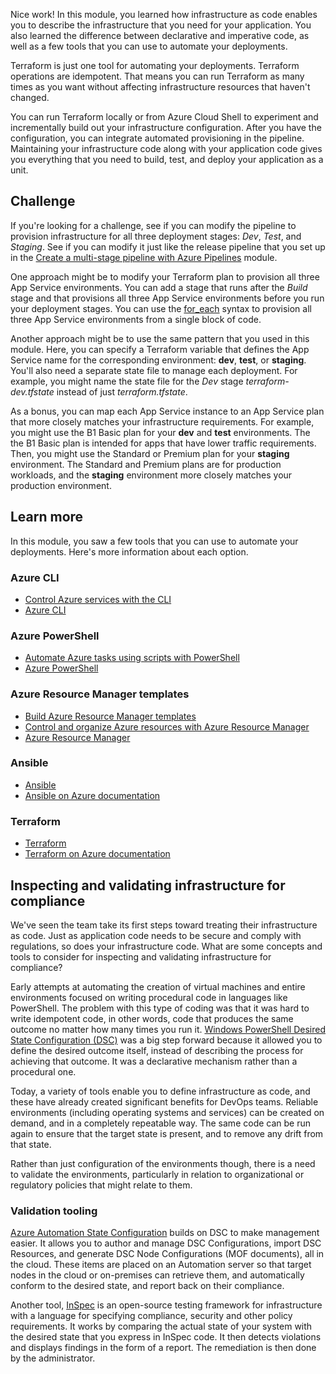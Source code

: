 Nice work! In this module, you learned how infrastructure as code enables you to describe the infrastructure that you need for your application. You also learned the difference between declarative and imperative code, as well as a few tools that you can use to automate your deployments.

Terraform is just one tool for automating your deployments. Terraform operations are idempotent. That means you can run Terraform as many times as you want without affecting infrastructure resources that haven't changed.

You can run Terraform locally or from Azure Cloud Shell to experiment and incrementally build out your infrastructure configuration. After you have the configuration, you can integrate automated provisioning in the pipeline. Maintaining your infrastructure code along with your application code gives you everything that you need to build, test, and deploy your application as a unit.

## Challenge

If you're looking for a challenge, see if you can modify the pipeline to provision infrastructure for all three deployment stages: _Dev_, _Test_, and _Staging_. See if you can modify it just like the release pipeline that you set up in the [Create a multi-stage pipeline with Azure Pipelines](/learn/modules/create-multi-stage-pipeline?azure-portal=true) module.

One approach might be to modify your Terraform plan to provision all three App Service environments. You can add a stage that runs after the _Build_ stage and that provisions all three App Service environments before you run your deployment stages. You can use the [for_each](https://www.terraform.io/docs/configuration/resources.html#for_each-multiple-resource-instances-defined-by-a-map-or-set-of-strings&azure-portal=true) syntax to provision all three App Service environments from a single block of code.

Another approach might be to use the same pattern that you used in this module. Here, you can specify a Terraform variable that defines the App Service name for the corresponding environment: **dev**, **test**, or **staging**. You'll also need a separate state file to manage each deployment. For example, you might name the state file for the *Dev* stage *terraform-dev.tfstate* instead of just *terraform.tfstate*.

As a bonus, you can map each App Service instance to an App Service plan that more closely matches your infrastructure requirements. For example, you might use the B1 Basic plan for your **dev** and **test** environments. The the B1 Basic plan is intended for apps that have lower traffic requirements. Then, you might use the Standard or Premium plan for your **staging** environment. The Standard and Premium plans are for production workloads, and the **staging** environment more closely matches your production environment.

## Learn more

In this module, you saw a few tools that you can use to automate your deployments. Here's more information about each option.

### Azure CLI

* [Control Azure services with the CLI](https://docs.microsoft.com/learn/modules/control-azure-services-with-cli/?azure-portal=true)
* [Azure CLI](https://docs.microsoft.com/cli/azure/?view=azure-cli-latest&azure-portal=true)

### Azure PowerShell

* [Automate Azure tasks using scripts with PowerShell](https://docs.microsoft.com/learn/modules/automate-azure-tasks-with-powershell/?azure-portal=true)
* [Azure PowerShell](https://docs.microsoft.com/powershell/azure/?azure-portal=true)

### Azure Resource Manager templates

* [Build Azure Resource Manager templates](https://docs.microsoft.com/learn/modules/build-azure-vm-templates/?azure-portal=true)
* [Control and organize Azure resources with Azure Resource Manager](https://docs.microsoft.com/learn/modules/control-and-organize-with-azure-resource-manager/?azure-portal=true)
* [Azure Resource Manager](https://docs.microsoft.com/azure/azure-resource-manager/?azure-portal=true)

### Ansible

* [Ansible](https://www.ansible.com/?azure-portal=true)
* [Ansible on Azure documentation](https://docs.microsoft.com/azure/ansible/?azure-portal=true)

### Terraform

* [Terraform](https://www.terraform.io/?azure-portal=true)
* [Terraform on Azure documentation](https://docs.microsoft.com/azure/terraform/?azure-portal=true)

## Inspecting and validating infrastructure for compliance

We've seen the team take its first steps toward treating their infrastructure as code. Just as application code needs to be secure and comply with regulations, so does your infrastructure code. What are some concepts and tools to consider for inspecting and validating infrastructure for compliance?

Early attempts at automating the creation of virtual machines and entire environments focused on writing procedural code in languages like PowerShell. The problem with this type of coding was that it was hard to write idempotent code, in other words, code that produces the same outcome no matter how many times you run it. [Windows PowerShell Desired State Configuration (DSC)](https://docs.microsoft.com/powershell/scripting/dsc/overview/overview?view=powershell-6/?azure-portal=true) was a big step forward because it allowed you to define the desired outcome itself, instead of describing the process for achieving that outcome. It was a declarative mechanism rather than a procedural one.

Today, a variety of tools enable you to define infrastructure as code, and these have already created significant benefits for DevOps teams. Reliable environments (including operating systems and services) can be created on demand, and in a completely repeatable way. The same code can be run again to ensure that the target state is present, and to remove any drift from that state.

Rather than just configuration of the environments though, there is a need to validate the environments, particularly in relation to organizational or regulatory policies that might relate to them.

### Validation tooling

[Azure Automation State Configuration](https://docs.microsoft.com/azure/automation/automation-dsc-overview/?azure-portal=true) builds on DSC to make management easier. It allows you to author and manage DSC Configurations, import DSC Resources, and generate DSC Node Configurations (MOF documents), all in the cloud. These items are placed on an Automation server so that target nodes in the cloud or on-premises can retrieve them, and automatically conform to the desired state, and report back on their compliance.

Another tool, [InSpec](https://www.inspec.io/?azure-portal=true) is an open-source testing framework for infrastructure with a language for specifying compliance, security and other policy requirements. It works by comparing the actual state of your system with the desired state that you express in InSpec code. It then detects violations and displays findings in the form of a report. The remediation is then done by the administrator.